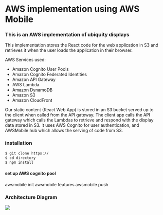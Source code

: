 # AWS implementation using AWS Mobile
### This is an AWS implementation of ubiquity displays
This implementation stores the React code for the web application in S3 and retrieves it when the user loads the application in their browser.

AWS Services used:
* Amazon Cognito User Pools
* Amazon Cognito Federated Identities
* Amazon API Gateway
* AWS Lambda
* Amazon DynamoDB
* Amazon S3
* Amazon CloudFront

Our static content (React Web App) is stored in an S3 bucket served up to the client when called from the API gateway.
The client app calls the API gateway which calls the Lambdas to retrieve and respond with the display data stored in S3.
It uses AWS Cognito for user authentication, and AWSMobile hub which allows the serving of code from S3.

### installation
 ```bash
$ git clone https://
$ cd directory
$ npm install
 ```
 #### set up AWS cognito pool
 ####

awsmobile init
awsmobile features
awsmobile push

### Architecture Diagram
![](http://lenamendes.com/ubqdisplays/architecture.png)
